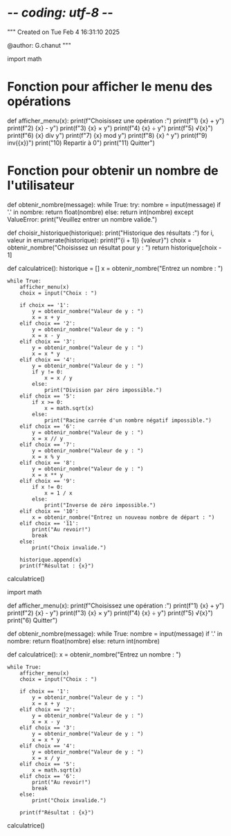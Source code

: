# -*- coding: utf-8 -*-
"""
Created on Tue Feb  4 16:31:10 2025

@author: G.chanut
"""


import math

# Fonction pour afficher le menu des opérations
def afficher_menu(x):
    print(f"Choisissez une opération :")
    print(f"1) {x} + y")
    print(f"2) {x} - y")
    print(f"3) {x} × y")
    print(f"4) {x} ÷ y")
    print(f"5) √{x}")
    print(f"6) {x} div y")
    print(f"7) {x} mod y")
    print(f"8) {x} ^ y")
    print(f"9) inv({x})")
    print("10) Repartir à 0")
    print("11) Quitter")

# Fonction pour obtenir un nombre de l'utilisateur
def obtenir_nombre(message):
    while True:
        try:
            nombre = input(message)
            if '.' in nombre:
                return float(nombre)
            else:
                return int(nombre)
        except ValueError:
            print("Veuillez entrer un nombre valide.")

def choisir_historique(historique):
    print("Historique des résultats :")
    for i, valeur in enumerate(historique):
        print(f"{i + 1}) {valeur}")
    choix = obtenir_nombre("Choisissez un résultat pour y : ")
    return historique[choix - 1]

def calculatrice():
    historique = []
    x = obtenir_nombre("Entrez un nombre : ")
    
    while True:
        afficher_menu(x)
        choix = input("Choix : ")
        
        if choix == '1':
            y = obtenir_nombre("Valeur de y : ")
            x = x + y
        elif choix == '2':
            y = obtenir_nombre("Valeur de y : ")
            x = x - y
        elif choix == '3':
            y = obtenir_nombre("Valeur de y : ")
            x = x * y
        elif choix == '4':
            y = obtenir_nombre("Valeur de y : ")
            if y != 0:
                x = x / y
            else:
                print("Division par zéro impossible.")
        elif choix == '5':
            if x >= 0:
                x = math.sqrt(x)
            else:
                print("Racine carrée d'un nombre négatif impossible.")
        elif choix == '6':
            y = obtenir_nombre("Valeur de y : ")
            x = x // y
        elif choix == '7':
            y = obtenir_nombre("Valeur de y : ")
            x = x % y
        elif choix == '8':
            y = obtenir_nombre("Valeur de y : ")
            x = x ** y
        elif choix == '9':
            if x != 0:
                x = 1 / x
            else:
                print("Inverse de zéro impossible.")
        elif choix == '10':
            x = obtenir_nombre("Entrez un nouveau nombre de départ : ")
        elif choix == '11':
            print("Au revoir!")
            break
        else:
            print("Choix invalide.")
        
        historique.append(x)
        print(f"Résultat : {x}")

calculatrice()
















import math

def afficher_menu(x):
    print(f"Choisissez une opération :")
    print(f"1) {x} + y")
    print(f"2) {x} - y")
    print(f"3) {x} × y")
    print(f"4) {x} ÷ y")
    print(f"5) √{x}")
    print("6) Quitter")

def obtenir_nombre(message):
    while True:
            nombre = input(message)
            if '.' in nombre:
                return float(nombre)
            else:
                return int(nombre)

def calculatrice():
    x = obtenir_nombre("Entrez un nombre : ")
    
    while True:
        afficher_menu(x)
        choix = input("Choix : ")
        
        if choix == '1':
            y = obtenir_nombre("Valeur de y : ")
            x = x + y
        elif choix == '2':
            y = obtenir_nombre("Valeur de y : ")
            x = x - y
        elif choix == '3':
            y = obtenir_nombre("Valeur de y : ")
            x = x * y
        elif choix == '4':
            y = obtenir_nombre("Valeur de y : ")
            x = x / y
        elif choix == '5':
            x = math.sqrt(x)
        elif choix == '6':
            print("Au revoir!")
            break
        else:
            print("Choix invalide.")
        
        print(f"Résultat : {x}")

calculatrice()
